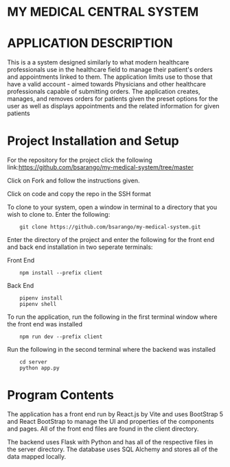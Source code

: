 # MY MEDICAL CENTRAL SYSTEM

# APPLICATION DESCRIPTION
This is a a system designed similarly to what modern healthcare professionals use in the healthcare field to manage their patient's orders and appointments linked to them. The application limits use to those that have a valid account - aimed towards Physicians and other healthcare professionals capable of submitting orders. The application creates, manages, and removes orders for patients given the preset options for the user as well as displays appointments and the related information for given patients

# Project Installation and Setup
For the repository for the project click the following link:https://github.com/bsarango/my-medical-system/tree/master

Click on Fork and follow the instructions given.

Click on code and copy the repo in the SSH format

To clone to your system, open a window in terminal to a directory that you wish to clone to. Enter the following:

```
    git clone https://github.com/bsarango/my-medical-system.git
```

Enter the directory of the project and enter the following for the front end and back end installation in two seperate terminals:

Front End
```
    npm install --prefix client
```

Back End
```
    pipenv install
    pipenv shell 
```

To run the application, run the following in the first terminal window where the front end was installed
```
    npm run dev --prefix client
```

Run the following in the second terminal where the backend was installed
```
    cd server
    python app.py
```

# Program Contents
The application has a front end run by React.js by Vite and uses BootStrap 5 and React BootStrap to manage the UI and properties of the components and pages. All of the front end files are found in the client directory.

The backend uses Flask with Python and has all of the respective files in the server directory. The database uses SQL Alchemy and stores all of the data mapped locally.


